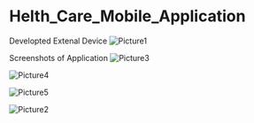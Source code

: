 # Helth_Care_Mobile_Application

Developted Extenal Device 
![Picture1](https://user-images.githubusercontent.com/53532224/202468922-6406cbf4-3469-42aa-9800-ada79076b1ba.png)

Screenshots of Application
![Picture3](https://user-images.githubusercontent.com/53532224/202469057-1ed4740f-2fa6-4974-b466-8e4b0d306de2.jpg)

![Picture4](https://user-images.githubusercontent.com/53532224/202469066-14f099e5-9990-4cab-b203-83e56a180ad1.jpg)

![Picture5](https://user-images.githubusercontent.com/53532224/202469069-3342c9ba-af97-4821-a5c6-074ed697b0cc.jpg)

![Picture2](https://user-images.githubusercontent.com/53532224/202469072-56e0c814-16f0-4f9c-afa1-7795787effaf.jpg)
